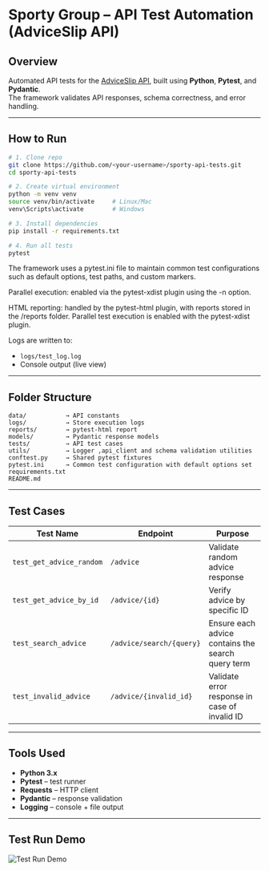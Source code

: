 # Sporty Group – API Test Automation (AdviceSlip API)

## Overview
Automated API tests for the [AdviceSlip API](https://api.adviceslip.com), built using **Python**, **Pytest**, and **Pydantic**.  
The framework validates API responses, schema correctness, and error handling.

---

## How to Run

```bash
# 1. Clone repo
git clone https://github.com/<your-username>/sporty-api-tests.git
cd sporty-api-tests

# 2. Create virtual environment
python -m venv venv
source venv/bin/activate     # Linux/Mac
venv\Scripts\activate        # Windows

# 3. Install dependencies
pip install -r requirements.txt

# 4. Run all tests
pytest
```

The framework uses a pytest.ini file to maintain common test configurations such as default options, test paths, and custom markers.

Parallel execution: enabled via the pytest-xdist plugin using the -n option.

HTML reporting: handled by the pytest-html plugin, with reports stored in the /reports folder.
Parallel test execution is enabled with the pytest-xdist plugin.

Logs are written to:
- `logs/test_log.log`
- Console output (live view)

---

## Folder Structure

```
data/           → API constants
logs/           → Store execution logs
reports/        → pytest-html report
models/         → Pydantic response models
tests/          → API test cases
utils/          → Logger ,api_client and schema validation utilities
conftest.py     → Shared pytest fixtures
pytest.ini      → Common test configuration with default options set
requirements.txt
README.md
```

---

## Test Cases

| Test Name                | Endpoint                  | Purpose                                           |
|---------------------------|----------------------------|---------------------------------------------------|
| `test_get_advice_random`  | `/advice`                 | Validate random advice response                   |
| `test_get_advice_by_id`   | `/advice/{id}`            | Verify advice by specific ID                      |
| `test_search_advice`      | `/advice/search/{query}`  | Ensure each advice contains the search query term |
| `test_invalid_advice`     | `/advice/{invalid_id}`    | Validate error response in case of invalid ID     |

---

## Tools Used
- **Python 3.x**
- **Pytest** – test runner  
- **Requests** – HTTP client  
- **Pydantic** – response validation  
- **Logging** – console + file output  

---

## Test Run Demo

![Test Run Demo](assets/test_run.gif)
